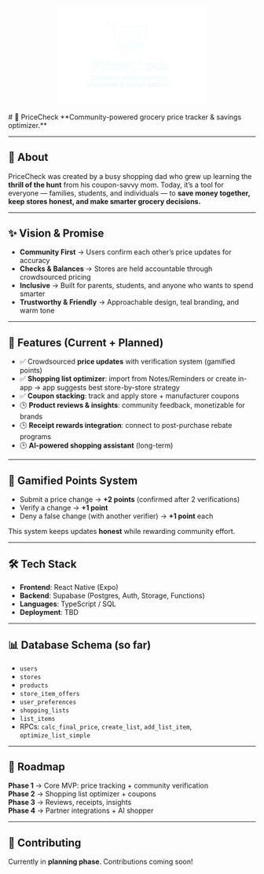 <p align="center">
  <img src="assets/pricecheck-logo.png" alt="PriceCheck Logo" width="300"/>
</p>
# 🛒 PriceCheck  
**Community-powered grocery price tracker & savings optimizer.**

---

## 🌟 About  
PriceCheck was created by a busy shopping dad who grew up learning the **thrill of the hunt** from his coupon-savvy mom. Today, it’s a tool for everyone — families, students, and individuals — to **save money together, keep stores honest, and make smarter grocery decisions.**

---

## ✨ Vision & Promise  
- **Community First** → Users confirm each other’s price updates for accuracy  
- **Checks & Balances** → Stores are held accountable through crowdsourced pricing  
- **Inclusive** → Built for parents, students, and anyone who wants to spend smarter  
- **Trustworthy & Friendly** → Approachable design, teal branding, and warm tone  

---

## 🚀 Features (Current + Planned)  
- ✅ Crowdsourced **price updates** with verification system (gamified points)  
- ✅ **Shopping list optimizer**: import from Notes/Reminders or create in-app → app suggests best store-by-store strategy  
- ✅ **Coupon stacking**: track and apply store + manufacturer coupons  
- 🕒 **Product reviews & insights**: community feedback, monetizable for brands  
- 🕒 **Receipt rewards integration**: connect to post-purchase rebate programs  
- 🕒 **AI-powered shopping assistant** (long-term)  

---

## 🧩 Gamified Points System  
- Submit a price change → **+2 points** (confirmed after 2 verifications)  
- Verify a change → **+1 point**  
- Deny a false change (with another verifier) → **+1 point** each  

This system keeps updates **honest** while rewarding community effort.  

---

## 🛠️ Tech Stack  
- **Frontend**: React Native (Expo)  
- **Backend**: Supabase (Postgres, Auth, Storage, Functions)  
- **Languages**: TypeScript / SQL  
- **Deployment**: TBD  

---

## 📊 Database Schema (so far)  
- `users`  
- `stores`  
- `products`  
- `store_item_offers`  
- `user_preferences`  
- `shopping_lists`  
- `list_items`  
- RPCs: `calc_final_price`, `create_list`, `add_list_item`, `optimize_list_simple`  

---

## 📅 Roadmap  
**Phase 1** → Core MVP: price tracking + community verification  
**Phase 2** → Shopping list optimizer + coupons  
**Phase 3** → Reviews, receipts, insights  
**Phase 4** → Partner integrations + AI shopper  

---

## 🤝 Contributing  
Currently in **planning phase**. Contributions coming soon!
